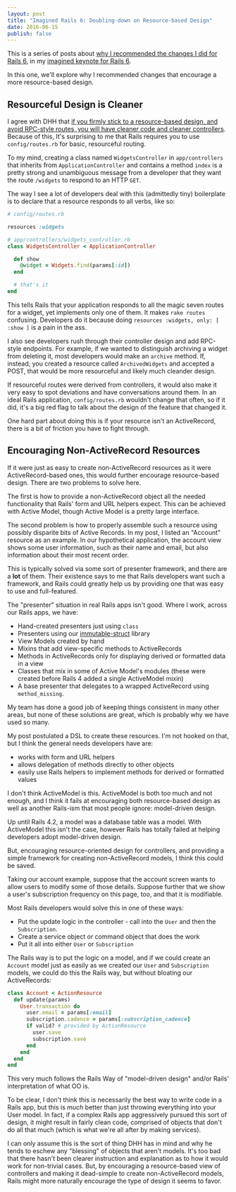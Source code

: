 ```yaml
---
layout: post
title: "Imagined Rails 6: Doubling-down on Resource-based Design"
date: 2016-06-15
publish: false
---
```


This is a series of posts about [why I recommended the changes I did for Rails 6][rails6-why-intro], in my [imagined keynote
for Rails 6][rails6post].

In this one, we'll explore why I recommended changes that encourage a more resource-based design.

<!-- more -->

## Resourceful Design is Cleaner

I agree with DHH that [if you firmly stick to a resource-based design, and avoid RPC-style routes, you will have cleaner code and cleaner controllers](http://jeromedalbert.com/how-dhh-organizes-his-rails-controllers/).  Because of this, It's surprising to me that Rails requires you to use `config/routes.rb` for basic, resourceful routing.

To my mind, creating a class named `WidgetsController` in `app/controllers` that inherits from `ApplicationController` and contains a method `index` is a pretty strong and unambiguous message from a developer that they want the route `/widgets` to respond to an HTTP `GET`.

The way I see a lot of developers deal with this (admittedly tiny) boilerplate is to declare that a resource responds to all verbs, like so:

```ruby
# config/routes.rb

resources :widgets

# app/controllers/widgets_controller.rb
class WidgetsController < ApplicationController

  def show
    @widget = Widgets.find(params[:id])
  end

  # that's it
end
```

This tells Rails that your application responds to all the magic seven routes for a widget, yet implements only one of them.  It makes `rake routes` confusing.  Developers do it because doing `resources :widgets, only: [ :show ]` is a pain in the ass.

I also see developers rush through their controller design and add RPC-style endpoints.  For example, if we wanted to
distinguish archiving a widget from deleting it, most developers would make an `archive` method.  If, instead, you created a
resource called `ArchivedWidgets` and accepted a POST, that would be more resourceful and likely much cleander design.

If resourceful routes were derived from controllers, it would also make it very easy to spot deviations and have conversations around them.  In an ideal Rails application, `config/routes.rb` wouldn't change that often, so if it did, it's a big red flag to talk about the design of the feature that changed it.

One hard part about doing this is if your resource isn't an ActiveRecord, there is a bit of friction you have to fight through.

## Encouraging Non-ActiveRecord Resources

If it were just as easy to create non-ActiveRecord resources as it were ActiveRecord-based ones, this would further encourage resource-based design.  There are two problems to solve here.

The first is how to provide a non-ActiveRecord object all the needed functionality that Rails' form and URL helpers expect.  This can be achieved with Active Model, though Active Model is a pretty large interface.

The second problem is how to properly assemble such a resource using possibly disparite bits of Active Records.  In my post, I listed an "Account" resource as an example.  In our hypothetical application, the account view shows some user information, such as their name and email, but also information about their most recent order.

This is typically solved via some sort of presenter framework, and there are a **lot** of them.  Their existence says to me that Rails developers want such a framework, and Rails could greatly help us by providing one that was easy to use and full-featured.

The "presenter" situation in real Rails apps isn't good.  Where I work, across our Rails apps, we have:

* Hand-created presenters just using `class`
* Presenters using our [immutable-struct](http://github.com/stitchfix/immutable-struct) library
* View Models created by hand
* Mixins that add view-specific methods to ActiveRecords
* Methods in ActiveRecords only for displaying derived or formatted data in a view
* Classes that mix in some of Active Model's modules (these were created before Rails 4 added a single ActiveModel mixin)
* A base presenter that delegates to a wrapped ActiveRecord using `method_missing`.

My team has done a good job of keeping things consistent in many other areas, but none of these solutions are great, which is probably why we have used so many.

My post postulated a DSL to create these resources.  I'm not hooked on that, but I think the general needs developers have are:

* works with form and URL helpers
* allows delegation of methods directly to other objects
* easily use Rails helpers to implement methods for derived or formatted values

I don't think ActiveModel is this.  ActiveModel is both too much and not enough, and I think it fails at encouraging both
resource-based design as well as another Rails-ism that most people ignore: model-driven design.

Up until Rails 4.2, a model was a database table was a model.  With ActiveModel this isn't the case, however Rails has totally
failed at helping developers adopt model-driven design.

But, encouraging resource-oriented design for controllers, and providing a simple framework for creating non-ActiveRecord
models, I think this could be saved.

Taking our account example, suppose that the account screen wants to allow users to modify some of those details.  Suppose further that we show a user's subscription frequency on this page, too, and that it is modifiable.

Most Rails developers would solve this in one of these ways:

* Put the update logic in the controller - call into the `User` and then the `Subscription`.
* Create a service object or command object that does the work
* Put it all into either `User` or `Subscription`

The Rails way is to put the logic on a model, and if we could create an `Account` model just as easily as we created our `User`
and `Subscription` models, we could do this the Rails way, but without bloating our ActiveRecords:

```ruby
class Account < ActionResource
  def update(params)
    User.transaction do
      user.email = params[:email]
      subscription.cadence = params[:subscription_cadence]
      if valid? # provided by ActionResource
        user.save
        subscription.save
      end
    end    
  end
end
```

This very much follows the Rails Way of "model-driven design" and/or Rails' interpretation of what OO is.

To be clear, I don't think this is necessarily the best way to write code in a Rails app, but this is *much* better than just throwing everything into your User model.  In fact, if a complex Rails app aggressively pursued this sort of design, it might result in fairly clean code, comprised of objects that don't do all that much (which is what we're all after by making services).

I can only assume this is the sort of thing DHH has in mind and why he tends to eschew any "blessing" of objects that aren't models.  It's too bad that there hasn't been clearer instruction and explanation as to how it would work for non-trivial cases.  But, by encouraging a resource-based view of controllers and making it dead-simple to create non-ActiveRecord models, Rails might more naturally encourage the type of design it seems to favor.


[rails6-why-intro]: http://naildrivin5.com/blog/2016/06/12/why-did-i-recommend-XX-for-rails-6.html
[rails6post]: http://naildrivin5.com/blog/2016/05/17/announcing-rails-6-an-imagined-roadmap.html
